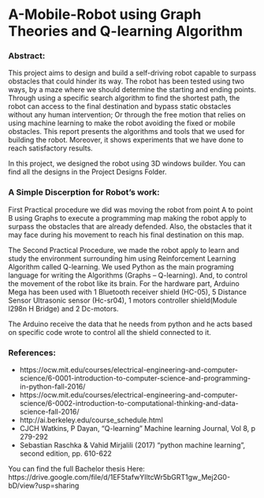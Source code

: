 # A-Mobile-Robot using Graph Theories and Q-learning Algorithm

<h3>Abstract:</h3>
<p>This project aims to design and build a self-driving robot capable to surpass obstacles that could hinder its way.
The robot has been tested using two ways, by a maze where we should determine the starting and ending points. Through using a specific search algorithm to find the shortest path, the robot can access to the final destination and bypass static obstacles without any human intervention; Or through the free motion that relies on using machine learning to make the robot avoiding the fixed or mobile obstacles.
This report presents the algorithms and tools that we used for building the robot. Moreover, it shows experiments that we have done to reach satisfactory results.</p>

<p>In this project, we designed the robot using 3D windows builder. You can find all the designs in the Project Designs Folder.</p>
<h3>A Simple Discerption for Robot’s work:</h3>
<p>First Practical procedure we did was moving the robot from point A to point B using Graphs to execute a programming map making the robot apply to surpass the obstacles that are already defended. Also, the obstacles that it may face during his movement to reach his final destination on this map.</p>

<p>The Second Practical Procedure, we made the robot apply to learn and study the environment surrounding him using Reinforcement Learning Algorithm called Q-learning.
We used Python as the main programing language for writing the Algorithms (Graphs – Q-learning). And, to control the movement of the robot like its brain.
For the hardware part, Arduino Mega has been used with 1 Bluetooth receiver shield (HC-05), 5 Distance Sensor Ultrasonic sensor (Hc-sr04), 1 motors controller shield(Module l298n H Bridge) and 2 Dc-motors.</p>
<p>The Arduino receive the data that he needs from python and he acts based on specific code wrote to control all the shield connected to it.</p>
<h3>References:</h3>
<ul>
  <li>https://ocw.mit.edu/courses/electrical-engineering-and-computer-science/6-0001-introduction-to-computer-science-and-programming-in-python-fall-2016/</li>
  <li>https://ocw.mit.edu/courses/electrical-engineering-and-computer-science/6-0002-introduction-to-computational-thinking-and-data-science-fall-2016/</li>
  <li>http://ai.berkeley.edu/course_schedule.html</li>
  <li>CJCH Watkins, P Dayan, “Q-learning” Machine learning Journal, Vol 8, p 279-292</li>
  <li>Sebastian Raschka & Vahid Mirjalili (2017) “python machine learning”, second edition, pp. 610-622</li>
</ul>
<p>You can find the full Bachelor thesis Here: https://drive.google.com/file/d/1EF5tafwYIltcWr5bGRT1gw_Mej2G0-bD/view?usp=sharing </p>
